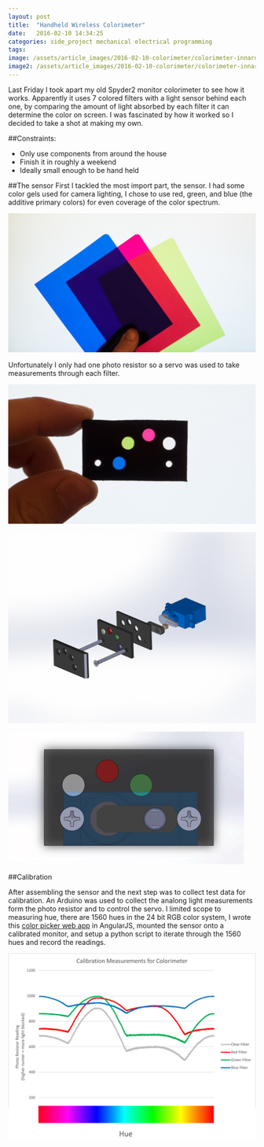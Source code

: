 ```yaml
---
layout: post
title:  "Handheld Wireless Colorimeter"
date:   2016-02-10 14:34:25
categories: side_project mechanical electrical programming
tags:
image: /assets/article_images/2016-02-10-colorimeter/colorimeter-innards.jpg
image2: /assets/article_images/2016-02-10-colorimeter/colorimeter-innards.jpg
---
```

Last Friday I took apart my old Spyder2 monitor colorimeter to see how it works.  Apparently it uses 7 colored filters with a light sensor behind each one,  by comparing the amount of light absorbed by each filter it can determine the color on screen.  I was fascinated by how it worked so I decided to take a shot at making my own.



##Constraints:
- Only use components from around the house
- Finish it in roughly a weekend
- Ideally small enough to be hand held

##The sensor
First I tackled the most import part, the sensor. I had some color gels used for camera lighting, I chose to use red, green, and blue (the additive primary colors) for even coverage of the color spectrum.

![Red, Green, and Blue Filters](/assets/article_images/2016-02-10-colorimeter/color-filters.jpg)

Unfortunately I only had one photo resistor so a servo was used to take measurements through each filter.

![Color plate, with the filters spaced 45º apart](/assets/article_images/2016-02-10-colorimeter/color-plate.jpg)

![Sensor Asembly](/assets/article_images/2016-02-10-colorimeter/colorimeter-sensor-explosion.jpg)

![Sensor Motion Simulation](/assets/article_images/2016-02-10-colorimeter/Sensor-Motion-Simulation.gif)


##Calibration

After assembling the sensor and the next step was to collect test data for calibration.  An Arduino was used to collect the analong light measurements form the photo resistor and to control the servo. I limited scope to measuring hue, there are 1560 hues in the 24 bit RGB color system, I wrote this [color picker web app](/color) in AngularJS, mounted the sensor onto a calibrated monitor, and setup a python script to iterate through the 1560 hues and record the readings.

![Graph of Color Calibration Measurements](/assets/article_images/2016-02-10-colorimeter/colorimeter-calibration-data.jpg)
